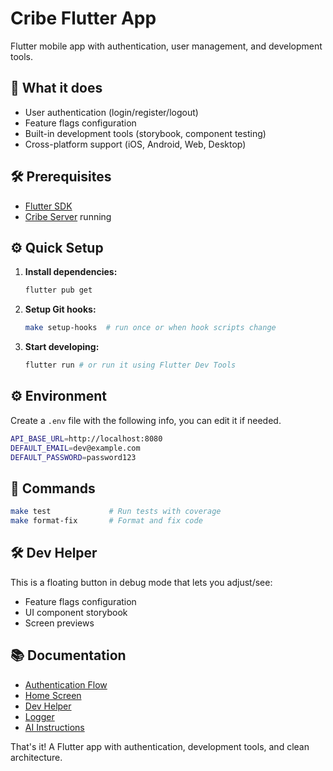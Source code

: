 # Cribe Flutter App

Flutter mobile app with authentication, user management, and development tools.

## 📱 What it does

- User authentication (login/register/logout)
- Feature flags configuration
- Built-in development tools (storybook, component testing)
- Cross-platform support (iOS, Android, Web, Desktop)

## 🛠️ Prerequisites

- [Flutter SDK](https://docs.flutter.dev/get-started/install)
- [Cribe Server](../cribe-server/README.md) running

## ⚙️ Quick Setup

1. **Install dependencies:**
   ```bash
   flutter pub get
   ```

2. **Setup Git hooks:**
   ```bash
   make setup-hooks  # run once or when hook scripts change
   ```

3. **Start developing:**
   ```bash
   flutter run # or run it using Flutter Dev Tools
   ```

## ⚙️ Environment

Create a `.env` file with the following info, you can edit it if needed.

```bash
API_BASE_URL=http://localhost:8080
DEFAULT_EMAIL=dev@example.com
DEFAULT_PASSWORD=password123
```

## 🚀 Commands

```bash
make test             # Run tests with coverage
make format-fix       # Format and fix code
```

## 🛠️ Dev Helper

This is a floating button in debug mode that lets you adjust/see:
- Feature flags configuration
- UI component storybook
- Screen previews

## 📚 Documentation

- [Authentication Flow](docs/AUTH_DOCUMENTATION.md)
- [Home Screen](docs/HOME_DOCUMENTATION.md)
- [Dev Helper](docs/DEV_HELPER_DOCUMENTATION.md)
- [Logger](docs/LOGGER_ARCHITECTURE.md)
- [AI Instructions](docs/AI_INSTRUCTIONS.md)

That's it! A Flutter app with authentication, development tools, and clean architecture.
